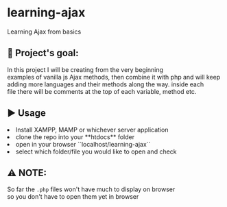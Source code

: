 # learning-ajax
Learning Ajax from basics

## :diamond_shape_with_a_dot_inside: **Project's goal:**

In this project I will be creating from the very beginning<br> examples of vanilla js Ajax methods,
then combine it with php and will keep<br> adding more languages and their methods along the way.
inside each<br> file there will be comments at the top of each variable, method etc.

## :arrow_forward: **Usage**

<li> Install XAMPP, MAMP or whichever server application </li>
<li> clone the repo into your **htdocs** folder </li>
<li> open in your browser ``localhost/learning-ajax``</li>
<li> select which folder/file you would like to open and check</li>

## :warning: **NOTE:**

So far the ```.php``` files won't have much to display on browser<br>so you don't have to open them yet in browser
